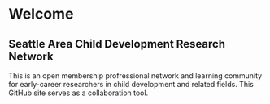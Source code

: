 # Welcome
## Seattle Area Child Development Research Network

This is an open membership profressional network and learning community for early-career researchers in child development and related fields. This GitHub site serves as a collaboration tool.
